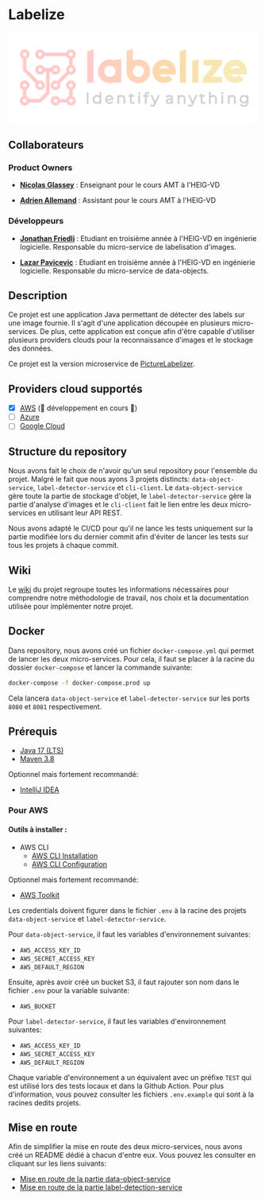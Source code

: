 # Labelize

![labelize-logo](docs/labelize-logo.svg)

## Collaborateurs

### Product Owners

- **[Nicolas Glassey](https://github.com/NicolasGlassey)** : Enseignant pour le cours AMT à l'HEIG-VD

- **[Adrien Allemand](https://github.com/AdrienAllemand)** : Assistant pour le cours AMT à l'HEIG-VD

### Développeurs

- **[Jonathan Friedli](https://github.com/Marinlestylo)** : Etudiant en troisième année à l'HEIG-VD en ingénierie logicielle. Responsable du micro-service de labelisation d'images.

- **[Lazar Pavicevic](https://github.com/Lazzzer)** : Etudiant en troisième année à l'HEIG-VD en ingénierie logicielle. Responsable du micro-service de data-objects.

## Description

Ce projet est une application Java permettant de détecter des labels sur une image fournie. Il s'agit d'une application découpée en plusieurs micro-services. De plus, cette application est conçue afin d'être capable d'utiliser plusieurs providers clouds pour la reconnaissance d'images et le stockage des données.

Ce projet est la version microservice de [PictureLabelizer](https://github.com/AMT-TEAM07/PictureLabelizer).

## Providers cloud supportés

- [x] [AWS](https://aws.amazon.com/fr/) (🚧 développement en cours 🚧)
- [ ] [Azure](https://azure.microsoft.com/fr-fr/)
- [ ] [Google Cloud](https://cloud.google.com/?hl=fr)

## Structure du repository

Nous avons fait le choix de n'avoir qu'un seul repository pour l'ensemble du projet. Malgré le fait que nous ayons 3 projets distincts: `data-object-service`, `label-detector-service` et `cli-client`. Le `data-object-service` gère toute la partie de stockage d'objet, le `label-detector-service` gère la partie d'analyse d'images et le `cli-client` fait le lien entre les deux micro-services en utilisant leur API REST.

Nous avons adapté le CI/CD pour qu'il ne lance les tests uniquement sur la partie modifiée lors du dernier commit afin d'éviter de lancer les tests sur tous les projets à chaque commit.

## Wiki

Le [wiki](https://github.com/AMT-TEAM07/Labelize/wiki) du projet regroupe toutes les informations nécessaires pour comprendre notre méthodologie de travail, nos choix et la documentation utilisée pour implémenter notre projet.

## Docker

Dans repository, nous avons créé un fichier `docker-compose.yml` qui permet de lancer les deux micro-services. Pour cela, il faut se placer à la racine du dossier `docker-compose` et lancer la commande suivante:

```bash
docker-compose -f docker-compose.prod up
```

Cela lancera `data-object-service` et `label-detector-service` sur les ports `8080` et `8081` respectivement.

## Prérequis

- [Java 17 (LTS)](https://adoptium.net/temurin/releases)
- [Maven 3.8](https://maven.apache.org/download.cgi)

Optionnel mais fortement recommandé:

- [IntelliJ IDEA](https://www.jetbrains.com/fr-fr/idea/download/#section=windows)

### Pour AWS

#### Outils à installer :

- AWS CLI
  - [AWS CLI Installation](https://docs.aws.amazon.com/cli/latest/userguide/getting-started-install.html)
  - [AWS CLI Configuration](https://docs.aws.amazon.com/cli/latest/userguide/getting-started-quickstart.html)

Optionnel mais fortement recommandé:

- [AWS Toolkit](https://docs.aws.amazon.com/toolkit-for-jetbrains/latest/userguide/welcome.html)

Les credentials doivent figurer dans le fichier `.env` à la racine des projets `data-object-service` et `label-detector-service`.

Pour `data-object-service`, il faut les variables d'environnement suivantes:

- `AWS_ACCESS_KEY_ID`
- `AWS_SECRET_ACCESS_KEY`
- `AWS_DEFAULT_REGION`

Ensuite, après avoir créé un bucket S3, il faut rajouter son nom dans le fichier `.env` pour la variable suivante:

- `AWS_BUCKET`

Pour `label-detector-service`, il faut les variables d'environnement suivantes:

- `AWS_ACCESS_KEY_ID`
- `AWS_SECRET_ACCESS_KEY`
- `AWS_DEFAULT_REGION`

Chaque variable d'environnement a un équivalent avec un préfixe `TEST` qui est utilisé lors des tests locaux et dans la Github Action. Pour plus d'information, vous pouvez consulter les fichiers `.env.example` qui sont à la racines dedits projets.

## Mise en route

Afin de simplifier la mise en route des deux micro-services, nous avons créé un README dédié à chacun d'entre eux. Vous pouvez les consulter en cliquant sur les liens suivants:

- [Mise en route de la partie data-object-service](https://github.com/AMT-TEAM07/Labelize/tree/main/data-object-service/README.md)
- [Mise en route de la partie label-detection-service](https://github.com/AMT-TEAM07/Labelize/tree/main/data-object-service/README.md)
